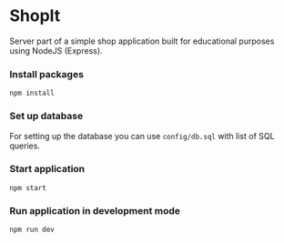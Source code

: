 # ShopIt

Server part of a simple shop application built for educational purposes using NodeJS (Express).

### Install packages

```
npm install
```

### Set up database

For setting up the database you can use ```config/db.sql``` with list of SQL queries.

### Start application

```
npm start
```

### Run application in development mode

```
npm run dev
```
